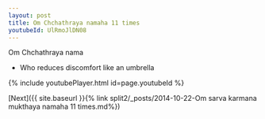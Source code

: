 ```yaml
---
layout: post
title: Om Chchathraya namaha 11 times
youtubeId: UlRmoJlDN08
---
```

 
 
Om Chchathraya nama 
 
 -  Who reduces discomfort like an umbrella 
 
  
 
  
 
 
 
 
 
 


{% include youtubePlayer.html id=page.youtubeId %}
 
[Next]({{ site.baseurl }}{% link  split2/_posts/2014-10-22-Om sarva karmana mukthaya namaha 11 times.md%})
 
